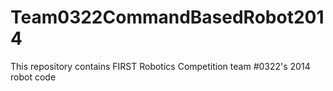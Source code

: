 Team0322CommandBasedRobot2014
=============================

This repository contains FIRST Robotics Competition team #0322's 2014 robot code
